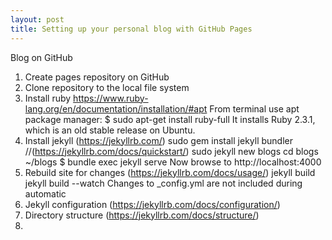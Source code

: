 ```yaml
---
layout: post
title: Setting up your personal blog with GitHub Pages
---
```

<!--more-->
Blog on GitHub

1. Create pages repository on GitHub
2. Clone repository to the local file system
3. Install ruby
	https://www.ruby-lang.org/en/documentation/installation/#apt
	From terminal use apt package manager:
	$ sudo apt-get install ruby-full
	It installs Ruby 2.3.1, which is an old stable release on Ubuntu.
4. Install jekyll (https://jekyllrb.com/)
	sudo gem install jekyll bundler //(https://jekyllrb.com/docs/quickstart/)
	sudo jekyll new blogs
	cd blogs
	~/blogs $ bundle exec jekyll serve
	Now browse to http://localhost:4000
5. Rebuild site for changes (https://jekyllrb.com/docs/usage/)
	jekyll build
	jekyll build --watch
	Changes to _config.yml are not included during automatic
6. Jekyll configuration (https://jekyllrb.com/docs/configuration/)
7. Directory structure (https://jekyllrb.com/docs/structure/)
8.

